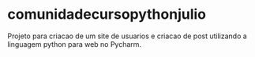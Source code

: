 # comunidadecursopythonjulio
Projeto para criacao de um site de usuarios e criacao de post utilizando a linguagem python para web no Pycharm.
